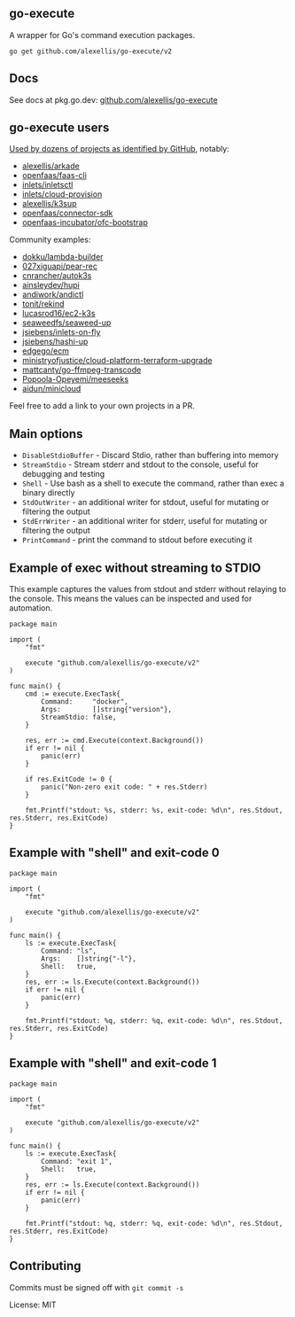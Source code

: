 ## go-execute

A wrapper for Go's command execution packages.

`go get github.com/alexellis/go-execute/v2`

## Docs

See docs at pkg.go.dev: [github.com/alexellis/go-execute](https://pkg.go.dev/github.com/alexellis/go-execute)

## go-execute users

[Used by dozens of projects as identified by GitHub](https://github.com/alexellis/go-execute/network/dependents), notably:

* [alexellis/arkade](https://github.com/alexellis/arkade)
* [openfaas/faas-cli](https://github.com/openfaas/faas-cli)
* [inlets/inletsctl](https://github.com/inlets/inletsctl)
* [inlets/cloud-provision](https://github.com/inlets/cloud-provision)
* [alexellis/k3sup](https://github.com/alexellis/k3sup)
* [openfaas/connector-sdk](https://github.com/openfaas/connector-sdk)
* [openfaas-incubator/ofc-bootstrap](https://github.com/openfaas-incubator/ofc-bootstrap)

Community examples:

* [dokku/lambda-builder](https://github.com/dokku/lambda-builder)
* [027xiguapi/pear-rec](https://github.com/027xiguapi/pear-rec)
* [cnrancher/autok3s](https://github.com/cnrancher/autok3s)
* [ainsleydev/hupi](https://github.com/ainsleydev/hupi)
* [andiwork/andictl](https://github.com/andiwork/andictl)
* [tonit/rekind](https://github.com/tonit/rekind)
* [lucasrod16/ec2-k3s](https://github.com/lucasrod16/ec2-k3s)
* [seaweedfs/seaweed-up](https://github.com/seaweedfs/seaweed-up)
* [jsiebens/inlets-on-fly](https://github.com/jsiebens/inlets-on-fly)
* [jsiebens/hashi-up](https://github.com/jsiebens/hashi-up)
* [edgego/ecm](https://github.com/edgego/ecm)
* [ministryofjustice/cloud-platform-terraform-upgrade](https://github.com/ministryofjustice/cloud-platform-terraform-upgrade)
* [mattcanty/go-ffmpeg-transcode](https://github.com/mattcanty/go-ffmpeg-transcode)
* [Popoola-Opeyemi/meeseeks](https://github.com/Popoola-Opeyemi/meeseeks)
* [aidun/minicloud](https://github.com/aidun/minicloud)

Feel free to add a link to your own projects in a PR.

## Main options

* `DisableStdioBuffer` - Discard Stdio, rather than buffering into memory
* `StreamStdio` - Stream stderr and stdout to the console, useful for debugging and testing
* `Shell` - Use bash as a shell to execute the command, rather than exec a binary directly
* `StdOutWriter` - an additional writer for stdout, useful for mutating or filtering the output
* `StdErrWriter` - an additional writer for stderr, useful for mutating or filtering the output
* `PrintCommand` - print the command to stdout before executing it

## Example of exec without streaming to STDIO

This example captures the values from stdout and stderr without relaying to the console. This means the values can be inspected and used for automation.

```golang
package main

import (
	"fmt"

	execute "github.com/alexellis/go-execute/v2"
)

func main() {
	cmd := execute.ExecTask{
		Command:     "docker",
		Args:        []string{"version"},
		StreamStdio: false,
	}

	res, err := cmd.Execute(context.Background())
	if err != nil {
		panic(err)
	}

	if res.ExitCode != 0 {
		panic("Non-zero exit code: " + res.Stderr)
	}

	fmt.Printf("stdout: %s, stderr: %s, exit-code: %d\n", res.Stdout, res.Stderr, res.ExitCode)
}
```


## Example with "shell" and exit-code 0

```golang
package main

import (
	"fmt"

	execute "github.com/alexellis/go-execute/v2"
)

func main() {
	ls := execute.ExecTask{
		Command: "ls",
		Args:    []string{"-l"},
		Shell:   true,
	}
	res, err := ls.Execute(context.Background())
	if err != nil {
		panic(err)
	}

	fmt.Printf("stdout: %q, stderr: %q, exit-code: %d\n", res.Stdout, res.Stderr, res.ExitCode)
}
```

## Example with "shell" and exit-code 1

```golang
package main

import (
	"fmt"

	execute "github.com/alexellis/go-execute/v2"
)

func main() {
	ls := execute.ExecTask{
		Command: "exit 1",
		Shell:   true,
	}
	res, err := ls.Execute(context.Background())
	if err != nil {
		panic(err)
	}

	fmt.Printf("stdout: %q, stderr: %q, exit-code: %d\n", res.Stdout, res.Stderr, res.ExitCode)
}
```

## Contributing

Commits must be signed off with `git commit -s`

License: MIT
